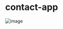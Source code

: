 # contact-app


![image](https://user-images.githubusercontent.com/89913730/218254396-e15d7569-ebbb-4f0b-be32-5cae386c3f4d.png)
